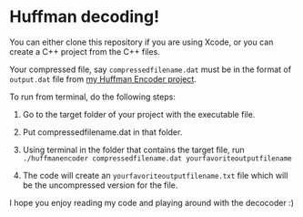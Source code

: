 <h1> Huffman decoding! </h1>

You can either clone this repository if you are using Xcode, or you can create a C++ project from the C++ files. 

Your compressed file, say `compressedfilename.dat` must be in the format of `output.dat` file from [my Huffman Encoder project](https://github.com/AbhishekMarda/HuffmanEncoder).

To run from terminal, do the following steps:

1. Go to the target folder of your project with the executable file.

2. Put compressedfilename.dat in that folder.

3. Using terminal in the folder that contains the target file, run `./huffmanencoder compressedfilename.dat yourfavoriteoutputfilename`

4. The code will create an `yourfavoriteoutputfilename.txt` file which will be the uncompressed version for the file.

I hope you enjoy reading my code and playing around with the decocoder :)
